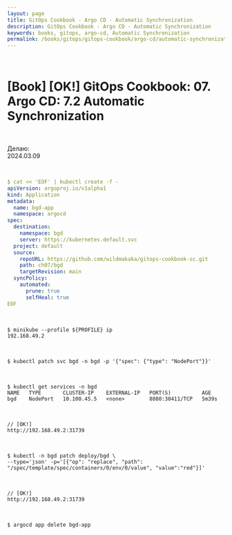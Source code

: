 ```yaml
---
layout: page
title: GitOps Cookbook - Argo CD - Automatic Synchronization
description: GitOps Cookbook - Argo CD - Automatic Synchronization
keywords: books, gitops, argo-cd, Automatic Synchronization
permalink: /books/gitops/gitops-cookbook/argo-cd/automatic-synchronization/
---
```


<br/>

# [Book] [OK!] GitOps Cookbook: 07. Argo CD: 7.2 Automatic Synchronization

<br/>

Делаю:  
2024.03.09

<br/>

```yaml
$ cat << 'EOF' | kubectl create -f -
apiVersion: argoproj.io/v1alpha1
kind: Application
metadata:
  name: bgd-app
  namespace: argocd
spec:
  destination:
    namespace: bgd
    server: https://kubernetes.default.svc
  project: default
  source:
    repoURL: https://github.com/wildmakaka/gitops-cookbook-sc.git
    path: ch07/bgd
    targetRevision: main
  syncPolicy:
    automated:
      prune: true
      selfHeal: true
EOF
```

<br/>

```
$ minikube --profile ${PROFILE} ip
192.168.49.2
```

<br/>

```
$ kubectl patch svc bgd -n bgd -p '{"spec": {"type": "NodePort"}}'
```

<br/>

```
$ kubectl get services -n bgd
NAME   TYPE       CLUSTER-IP    EXTERNAL-IP   PORT(S)          AGE
bgd    NodePort   10.100.45.5   <none>        8080:30411/TCP   5m39s
```

<br/>

```
// [OK!]
http://192.168.49.2:31739
```

<br/>

```
$ kubectl -n bgd patch deploy/bgd \
--type='json' -p='[{"op": "replace", "path": "/spec/template/spec/containers/0/env/0/value", "value":"red"}]'
```

<br/>

```
// [OK!]
http://192.168.49.2:31739
```

<br/>

```
$ argocd app delete bgd-app
```
